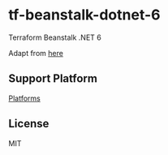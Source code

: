 # tf-beanstalk-dotnet-6

Terraform Beanstalk .NET 6

Adapt from [here](https://automateinfra.com/2021/03/24/how-to-launch-aws-elastic-beanstalk-using-terraform/)

## Support Platform

[Platforms](https://docs.aws.amazon.com/elasticbeanstalk/latest/platforms/platforms-supported.html)

## License

MIT
